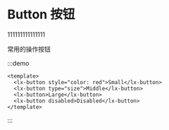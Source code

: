 # Button 按钮
111111111111111

<div>常用的操作按钮</div>

:::demo
```vue
<template>
  <lx-button style="color: red">Small</lx-button>
  <lx-button type="size">Middle</lx-button>
  <lx-button>Large</lx-button>
  <lx-button disabled>Disabled</lx-button>
</template>
```
:::
